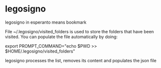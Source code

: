 # legosigno

legosigno in esperanto means bookmark

File ~/.legosigno/visited_folders is used to store the folders that have been visited. You can populate the file automatically by doing: 

export PROMPT_COMMAND="echo \$PWD >> $HOME/.legosigno/visited_folders"

legosigno processes the list, removes its content and populates the json file 